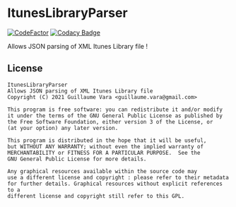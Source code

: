 # ItunesLibraryParser
[![CodeFactor](https://www.codefactor.io/repository/github/amphaal/ituneslibraryparser/badge)](https://www.codefactor.io/repository/github/amphaal/ituneslibraryparser)
[![Codacy Badge](https://app.codacy.com/project/badge/Grade/33cc1a2ab72b410ab6732ce7c6581a08)](https://www.codacy.com/gh/Amphaal/ItunesLibraryParser/dashboard?utm_source=github.com&amp;utm_medium=referral&amp;utm_content=Amphaal/ItunesLibraryParser&amp;utm_campaign=Badge_Grade)

Allows JSON parsing of XML Itunes Library file !

## License
    ItunesLibraryParser
    Allows JSON parsing of XML Itunes Library file
    Copyright (C) 2021 Guillaume Vara <guillaume.vara@gmail.com>

    This program is free software: you can redistribute it and/or modify
    it under the terms of the GNU General Public License as published by
    the Free Software Foundation, either version 3 of the License, or
    (at your option) any later version.

    This program is distributed in the hope that it will be useful,
    but WITHOUT ANY WARRANTY; without even the implied warranty of
    MERCHANTABILITY or FITNESS FOR A PARTICULAR PURPOSE.  See the
    GNU General Public License for more details.

    Any graphical resources available within the source code may
    use a different license and copyright : please refer to their metadata
    for further details. Graphical resources without explicit references to a
    different license and copyright still refer to this GPL.
